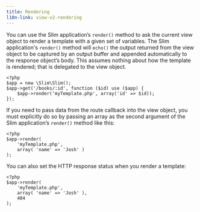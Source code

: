 ```yaml
---
title: Rendering
l10n-link: view-v2-rendering
---
```

You can use the Slim application’s `render()` method to ask the current view object to render a template with a
given set of variables. The Slim application's `render()` method will `echo()` the output returned from the view
object to be captured by an output buffer and appended automatically to the response object’s body. This assumes
nothing about how the template is rendered; that is delegated to the view object.

    <?php
    $app = new \Slim\Slim();
    $app->get('/books/:id', function ($id) use ($app) {
        $app->render('myTemplate.php', array('id' => $id));
    });

If you need to pass data from the route callback into the view object, you must explicitly do so by passing an
array as the second argument of the Slim application’s `render()` method like this:

    <?php
    $app->render(
        'myTemplate.php',
        array( 'name' => 'Josh' )
    );

You can also set the HTTP response status when you render a template:

    <?php
    $app->render(
        'myTemplate.php',
        array( 'name' => 'Josh' ),
        404
    );
